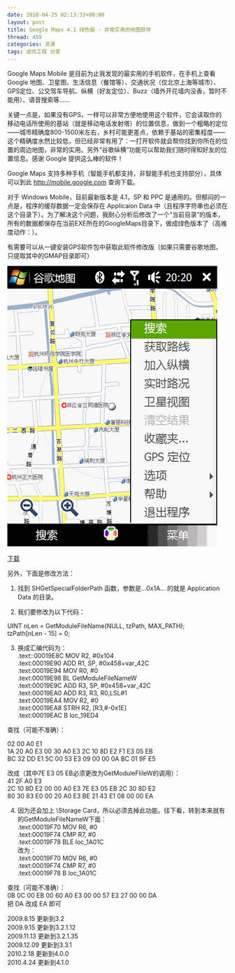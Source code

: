 ```yaml
---
date: 2010-04-25 02:13:33+00:00
layout: post
title: Google Maps 4.1 绿色版 - 非常实用的地图软件
thread: 459
categories: 资源
tags: 逆向工程 分享
---
```


Google Maps Mobile 是目前为止我发现的最实用的手机软件，在手机上查看 Google 地图、卫星图、生活信息（餐馆等）、交通状况（仅北京上海等城市）、GPS定位、公交驾车导航、纵横（好友定位）、Buzz（墙外开花墙内没香，暂时不能用）、语音搜索等……  
  
关键一点是，如果没有GPS，一样可以非常方便地使用这个软件，它会读取你的移动电话所使用的基站（就是移动电话发射塔）的位置信息，做到一个粗略的定位——城市精确度800-1500米左右，乡村可能更差点，依赖于基站的密集程度——这个精确度水然比较低，但已经非常有用了：一打开软件就会帮你找到你所在的位置的周边地图，非常的实用。另外“谷歌纵横”功能可以帮助我们随时得知好友的位置信息。感谢 Google 提供这么棒的软件！  
  
Google Maps 支持多种手机（智能手机都支持，非智能手机也支持部分），具体可以到此 http://mobile.google.com 查询下载。  
  
对于 Windows Mobile，目前最新版本是 4.1，SP 和 PPC 是通用的。但郁闷的一点是，程序的缓存数据一定会保存在 Applicaion Data 中（且程序字符串也必须在这个目录下）。为了解决这个问题，我耐心分析后修改了一个“当前目录”的版本，所有的数据都保存在当前EXE所在的GoogleMaps目录下，做成绿色版本了（高难度动作：）。<!-- more -->  
  
有需要可以从一键安装GPS软件包中获取此软件修改版（如果只需要谷歌地图，只提取其中的GMAP目录即可）  
  
[![](/assets/1241094363_6214a0c3.gif)](/assets/1241094363_6214a0c3.gif)  
  
[下载](/assets/PPCGPS.zip)  
  
  
另外，下面是修改方法：  
  
1. 找到 SHGetSpecialFolderPath 函数，参数是...0x1A... 的就是 Application Data 的目录。  
  
2. 我们要修改为以下代码：  
  
UINT nLen = GetModuleFileName(NULL, tzPath, MAX_PATH);  
tzPath[nLen - 15] = 0;  
  
3. 换成汇编代码为：  
.text::00019E8C                 MOV     R2, #0x104  
.text:00019E90                 ADD     R1, SP, #0x458+var_42C  
.text:00019E94                 MOV     R0, #0  
.text:00019E98                 BL      GetModuleFileNameW  
.text:00019E9C                 ADD     R3, SP, #0x458+var_42C  
.text:00019EA0                 ADD     R3, R3, R0,LSL#1  
.text:00019EA4                 MOV     R2, #0  
.text:00019EA8                 STRH    R2, [R3,#-0x1E]  
.text:00019EAC                 B       loc_19ED4  
  
  
查找（可能不准确）：  
  
02 00 A0 E1  
1A 20 A0 E3 00 30 A0 E3 2C 10 8D E2 F1 E3 05 EB  
BC 32 DD E1 5C 00 53 E3 09 00 00 0A BC 01 9F E5  
  
改成（其中7E E3 05 EB必须更改为GetModuleFIileW的调用）：  
41 2F A0 E3  
2C 10 8D E2 00 00 A0 E3 7E E3 05 EB 2C 30 8D E2  
80 30 83 E0 00 20 A0 E3 BE 21 43 E1 08 00 00 EA  
  
  
  
4. 因为还会加上 \Storage Card，所以必须去掉此功能。往下看，转到本来就有的GetModuleFileNameW下面：  
.text:00019F70                 MOV     R6, #0  
.text:00019F74                 CMP     R7, #0  
.text:00019F78                 BLE       loc_1A01C  
改为：  
.text:00019F70                 MOV     R6, #0  
.text:00019F74                 CMP     R7, #0  
.text:00019F78                 B       loc_1A01C  
  
  
查找（可能不准确）：  
0B 0C 00 EB 00 60 A0 E3  00 00 57 E3 27 00 00 DA  
把 DA 改成 EA 即可  
  
  


  
2009.8.15  更新到3.2  
2009.9.15  更新到3.2.1.12  
2009.11.13  更新到3.2.1.35  
2009.12.09  更新到3.3.1  
2010.2.18  更新到4.0.0  
2010.4.24  更新到4.1.0  
  

